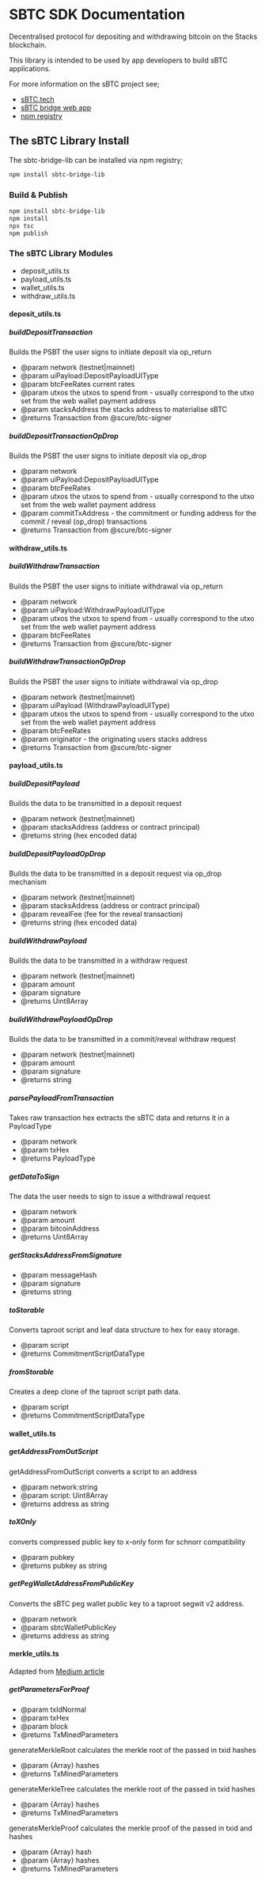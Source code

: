 # SBTC SDK Documentation

Decentralised protocol for depositing and withdrawing bitcoin on the Stacks blockchain.

This library is intended to be used by app developers to build sBTC applications.

For more information on the sBTC project see;

- [sBTC.tech](https://sbtc.tech)
- [sBTC bridge web app](https://bridge.sbtc.tech?net=testnet)
- [npm registry](https://www.npmjs.com/package/sbtc-bridge-lib)

## The sBTC Library Install

The sbtc-bridge-lib can be installed via npm registry;

```bash
npm install sbtc-bridge-lib
```

### Build & Publish

```bash
npm install sbtc-bridge-lib
npm install
npx tsc
npm publish
```

### The sBTC Library Modules

- deposit_utils.ts
- payload_utils.ts
- wallet_utils.ts
- withdraw_utils.ts

#### deposit_utils.ts

##### buildDepositTransaction

Builds the PSBT the user signs to initiate deposit via op_return

- @param network (testnet|mainnet)
- @param uiPayload:DepositPayloadUIType
- @param btcFeeRates current rates
- @param utxos the utxos to spend from - usually correspond to the utxo set from the web wallet payment address
- @param stacksAddress the stacks address to materialise sBTC
- @returns Transaction from @scure/btc-signer

##### buildDepositTransactionOpDrop

Builds the PSBT the user signs to initiate deposit via op_drop

- @param network
- @param uiPayload:DepositPayloadUIType
- @param btcFeeRates
- @param utxos the utxos to spend from - usually correspond to the utxo set from the web wallet payment address
- @param commitTxAddress - the commitment or funding address for the commit / reveal (op_drop) transactions
- @returns Transaction from @scure/btc-signer

#### withdraw_utils.ts

##### buildWithdrawTransaction

Builds the PSBT the user signs to initiate withdrawal via op_return

- @param network
- @param uiPayload:WithdrawPayloadUIType
- @param utxos the utxos to spend from - usually correspond to the utxo set from the web wallet payment address
- @param btcFeeRates
- @returns Transaction from @scure/btc-signer

##### buildWithdrawTransactionOpDrop

Builds the PSBT the user signs to initiate withdrawal via op_drop

- @param network (testnet|mainnet)
- @param uiPayload (WithdrawPayloadUIType)
- @param utxos the utxos to spend from - usually correspond to the utxo set from the web wallet payment address
- @param btcFeeRates
- @param originator - the originating users stacks address
- @returns Transaction from @scure/btc-signer

#### payload_utils.ts

##### buildDepositPayload

Builds the data to be transmitted in a deposit request

- @param network (testnet|mainnet)
- @param stacksAddress (address or contract principal)
- @returns string (hex encoded data)

##### buildDepositPayloadOpDrop

Builds the data to be transmitted in a deposit request via op_drop mechanism

- @param network (testnet|mainnet)
- @param stacksAddress (address or contract principal)
- @param revealFee (fee for the reveal transaction)
- @returns string (hex encoded data)

##### buildWithdrawPayload

Builds the data to be transmitted in a withdraw request

- @param network (testnet|mainnet)
- @param amount
- @param signature
- @returns Uint8Array

##### buildWithdrawPayloadOpDrop

Builds the data to be transmitted in a commit/reveal withdraw request

- @param network (testnet|mainnet)
- @param amount
- @param signature
- @returns string

##### parsePayloadFromTransaction

Takes raw transaction hex extracts the sBTC data and returns it in a PayloadType

- @param network
- @param txHex
- @returns PayloadType

##### getDataToSign

The data the user needs to sign to issue a withdrawal request

- @param network
- @param amount
- @param bitcoinAddress
- @returns Uint8Array

##### getStacksAddressFromSignature

- @param messageHash
- @param signature
- @returns string

##### toStorable

Converts taproot script and leaf data structure to hex for easy storage.

- @param script
- @returns CommitmentScriptDataType

##### fromStorable

Creates a deep clone of the taproot script path data.

- @param script
- @returns CommitmentScriptDataType

#### wallet_utils.ts

##### getAddressFromOutScript

getAddressFromOutScript converts a script to an address

- @param network:string
- @param script: Uint8Array
- @returns address as string

##### toXOnly

converts compressed public key to x-only form for schnorr compatibility

- @param pubkey
- @returns pubkey as string

##### getPegWalletAddressFromPublicKey

Converts the sBTC peg wallet public key to a taproot segwit v2 address.

- @param network
- @param sbtcWalletPublicKey
- @returns address as string

#### merkle_utils.ts

Adapted from [Medium article](https://medium.com/coinmonks/merkle-tree-a-simple-explanation-and-implementation-48903442bc08#:~:text=The%20use%20of%20Merkle%20Tree,block%20or%20the%20whole%20blockchain.)

##### getParametersForProof

- @param txIdNormal
- @param txHex
- @param block
- @returns TxMinedParameters

generateMerkleRoot calculates the merkle root of the passed in txid hashes

- @param {Array<string>} hashes
- @returns TxMinedParameters

generateMerkleTree calculates the merkle root of the passed in txid hashes

- @param {Array<string>} hashes
- @returns TxMinedParameters

generateMerkleProof calculates the merkle proof of the passed in txid and hashes

- @param {Array<string>} hash
- @param {Array<string>} hashes
- @returns TxMinedParameters
